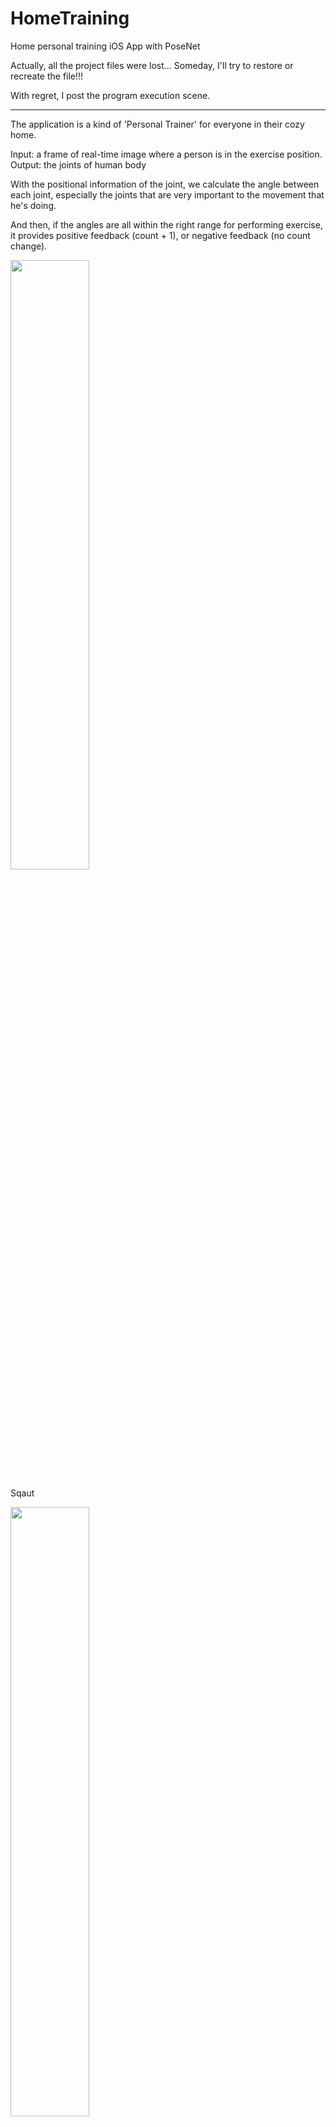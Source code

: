 # HomeTraining
Home personal training iOS App with PoseNet

Actually, all the project files were lost...
Someday, I'll try to restore or recreate the file!!!

With regret, I post the program execution scene.

-----------------------------------------------------------

The application is a kind of 'Personal Trainer' for everyone in their cozy home.

Input: a frame of real-time image where a person is in the exercise position.
Output: the joints of human body

With the positional information of the joint, we calculate the angle between each joint, especially the joints that are very important to the movement that he's doing.

And then, if the angles are all within the right range for performing exercise, it provides positive feedback (count + 1), or negative feedback (no count change).

<img width="50%" src="https://user-images.githubusercontent.com/59859774/191321519-4a59492c-ee55-48ad-bd3b-bb929e4f6310.gif"/>

Sqaut

<img width="50%" src="https://user-images.githubusercontent.com/59859774/191320186-652f509c-40cb-4fc0-a32e-c4693902690b.gif"/>
<img width="50%" src="https://user-images.githubusercontent.com/59859774/191320855-ae978336-4032-4dac-a623-8c8693d68f96.gif"/>

Lunge
